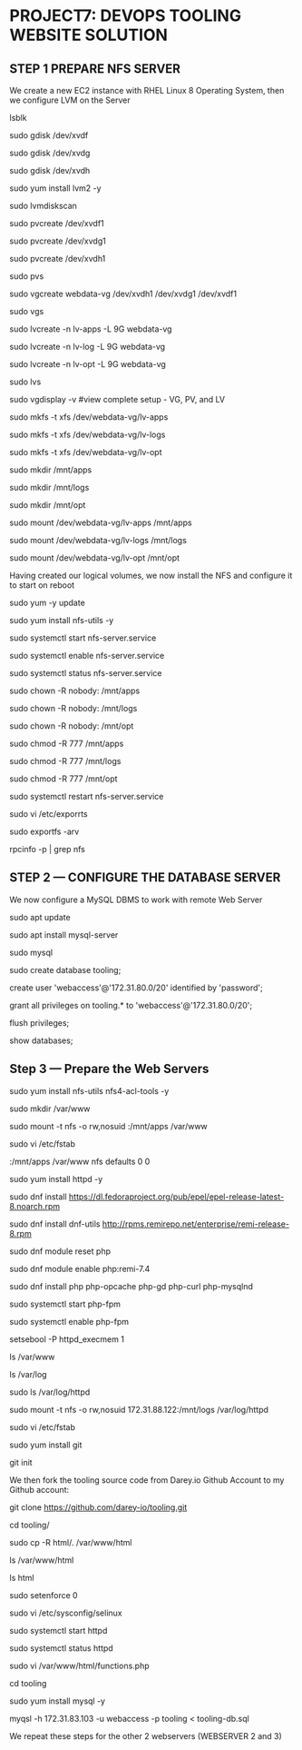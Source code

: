 # PROJECT7: DEVOPS TOOLING WEBSITE SOLUTION

## STEP 1 PREPARE NFS SERVER

We create a new EC2 instance with RHEL Linux 8 Operating System, then we configure LVM on the Server

lsblk

sudo gdisk /dev/xvdf

sudo gdisk /dev/xvdg

sudo gdisk /dev/xvdh

sudo yum install lvm2 -y

sudo lvmdiskscan

sudo pvcreate /dev/xvdf1

sudo pvcreate /dev/xvdg1
 
sudo pvcreate /dev/xvdh1

sudo pvs

sudo vgcreate webdata-vg /dev/xvdh1 /dev/xvdg1 /dev/xvdf1

sudo vgs

sudo lvcreate -n lv-apps -L 9G webdata-vg

sudo lvcreate -n lv-log -L 9G webdata-vg

sudo lvcreate -n lv-opt -L 9G webdata-vg

sudo lvs

sudo vgdisplay -v #view complete setup - VG, PV, and LV

sudo mkfs -t xfs /dev/webdata-vg/lv-apps

sudo mkfs -t xfs /dev/webdata-vg/lv-logs

sudo mkfs -t xfs /dev/webdata-vg/lv-opt

sudo mkdir /mnt/apps

sudo mkdir /mnt/logs

sudo mkdir /mnt/opt

sudo mount /dev/webdata-vg/lv-apps /mnt/apps

sudo mount /dev/webdata-vg/lv-logs /mnt/logs

sudo mount /dev/webdata-vg/lv-opt /mnt/opt

Having created our logical volumes, we now install the NFS and configure it to start on reboot

sudo yum -y update

sudo yum install nfs-utils -y

sudo systemctl start nfs-server.service

sudo systemctl enable nfs-server.service

sudo systemctl status nfs-server.service

sudo chown -R nobody: /mnt/apps

sudo chown -R nobody: /mnt/logs

sudo chown -R nobody: /mnt/opt

sudo chmod -R 777 /mnt/apps

sudo chmod -R 777 /mnt/logs

sudo chmod -R 777 /mnt/opt

sudo systemctl restart nfs-server.service

sudo vi /etc/exporrts

sudo exportfs -arv

rpcinfo -p | grep nfs



## STEP 2 — CONFIGURE THE DATABASE SERVER

We now  configure a MySQL DBMS to work with remote Web Server

sudo apt update

sudo apt install mysql-server

sudo mysql

sudo create database tooling;

create user 'webaccess'@'172.31.80.0/20' identified by 'password';

grant all privileges on tooling.* to 'webaccess'@'172.31.80.0/20';

flush privileges;

show databases;

## Step 3 — Prepare the Web Servers

sudo yum install nfs-utils nfs4-acl-tools -y

sudo mkdir /var/www

sudo mount -t nfs -o rw,nosuid <NFS-Server-Private-IP-Address>:/mnt/apps /var/www

sudo vi /etc/fstab
  
<NFS-Server-Private-IP-Address>:/mnt/apps /var/www nfs defaults 0 0

sudo yum install httpd -y

sudo dnf install https://dl.fedoraproject.org/pub/epel/epel-release-latest-8.noarch.rpm

sudo dnf install dnf-utils http://rpms.remirepo.net/enterprise/remi-release-8.rpm

sudo dnf module reset php

sudo dnf module enable php:remi-7.4

sudo dnf install php php-opcache php-gd php-curl php-mysqlnd

sudo systemctl start php-fpm

sudo systemctl enable php-fpm

setsebool -P httpd_execmem 1
 
ls /var/www
 
ls /var/log
 
sudo ls /var/log/httpd
 
sudo mount -t nfs -o rw,nosuid 172.31.88.122:/mnt/logs /var/log/httpd
 
sudo vi /etc/fstab
 
sudo yum install git
 
git init

We then fork  the tooling source code from Darey.io Github Account to my Github account:
 
git clone https://github.com/darey-io/tooling.git
 
cd tooling/
 
sudo cp -R html/. /var/www/html
 
ls /var/www/html

ls html
 
sudo setenforce 0
 
sudo vi /etc/sysconfig/selinux
 
sudo systemctl start httpd
 
 sudo systemctl status httpd
 
 sudo vi /var/www/html/functions.php
 
 cd tooling
 
 sudo yum install mysql -y
 
 myqsl -h 172.31.83.103 -u webaccess -p tooling < tooling-db.sql
                                                                
 We repeat these steps for the other 2 webservers (WEBSERVER 2 and 3)                                                           
